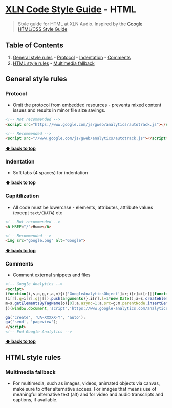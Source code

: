 # [XLN Code Style Guide](../README.md) - HTML

> Style guide for HTML at XLN Audio. Inspired by the [Google HTML/CSS Style Guide](https://google.github.io/styleguide/htmlcssguide.xml#HTML_Formatting_Rules)

## Table of Contents 
  1. [General style rules](#general-style-rules)
    - [Protocol](#protocol)
    - [Indentation](#indentation)
    - [Comments](#comments)
  1. [HTML style rules](#html-style-rules)
    - [Multimedia fallback](#multimedia-fallback)

## General style rules

### Protocol
* Omit the protocol from embedded resources - prevents mixed content issues and results in minor file size savings.

```html
<!-- Not recommended -->
<script src="https://www.google.com/js/gweb/analytics/autotrack.js"></script>

<!-- Recommended -->
<script src="//www.google.com/js/gweb/analytics/autotrack.js"></script>
```

**[⬆ back to top](#table-of-contents)**

### Indentation
* Soft tabs (4 spaces) for indentation 

**[⬆ back to top](#table-of-contents)**

### Capitilization 
* All code must be lowercase - elements, attributes, attribute values (except `text/CDATA`) etc

```html
<!-- Not recommended -->
<A HREF="/">Home</A>

<!-- Recommended -->
<img src="google.png" alt="Google">
```

**[⬆ back to top](#table-of-contents)**

### Comments
* Comment external snippets and files

```html
<!-- Google Analytics -->
<script>
(function(i,s,o,g,r,a,m){i['GoogleAnalyticsObject']=r;i[r]=i[r]||function(){
(i[r].q=i[r].q||[]).push(arguments)},i[r].l=1*new Date();a=s.createElement(o),
m=s.getElementsByTagName(o)[0];a.async=1;a.src=g;m.parentNode.insertBefore(a,m)
})(window,document,'script','https://www.google-analytics.com/analytics.js','ga');

ga('create', 'UA-XXXXX-Y', 'auto');
ga('send', 'pageview');
</script>
<!-- End Google Analytics -->
```

**[⬆ back to top](#table-of-contents)**

## HTML style rules

### Multimedia fallback
* For multimedia, such as images, videos, animated objects via canvas, make sure to offer alternative access. For images that means use of meaningful alternative text (alt) and for video and audio transcripts and captions, if available.
